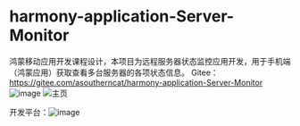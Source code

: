 # harmony-application-Server-Monitor
鸿蒙移动应用开发课程设计，本项目为远程服务器状态监控应用开发，用于手机端（鸿蒙应用）获取查看多台服务器的各项状态信息。
Gitee：https://gitee.com/asoutherncat/harmony-application-Server-Monitor
![image](https://user-images.githubusercontent.com/103131106/181672338-d7c62eb3-a582-4ab3-81da-9fcb253ccfb1.png)
![主页](https://user-images.githubusercontent.com/103131106/181672462-4e01d46a-43d8-46ba-b661-16d3b72d77bb.jpg)

开发平台：![image](https://user-images.githubusercontent.com/103131106/181691433-a81c1c7b-9c27-41f1-91f6-6f250fa1f4e7.png)
